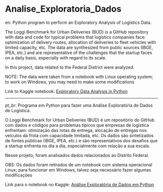 # Analise_Exploratoria_Dados

en:
Python program to perform an Exploratory Analysis of Logistics Data.

The Loggi Benchmark for Urban Deliveries (BUD) is a GitHub repository with data and code for typical problems that logistics companies face: optimization of delivery routes, allocation of deliveries to fleet vehicles with limited capacity, etc. The data are synthesized from public sources (IBGE, IPEA, etc.) and are representative of the challenges that the startup faces on a daily basis, especially with regard to its scale.

In this project, data related to the Federal District were analyzed.

NOTE: The data were taken from a notebook with Linux operating system; to work on Windows, you may need to make some modifications

Link to Kaggle notebook: [Exploratory Data Analysis in Python](https://www.kaggle.com/code/malucor/aed-python-ebac)

-------------------------------------------------------------------------------------------------------------------------------------------------------------------------------------------------------------------------------

pt_br:
Programa em Python para fazer uma Análise Exploratória de Dados de Logística.

O Loggi Benchmark for Urban Deliveries (BUD) é um repositório do GitHub com dados e códigos para problemas típicos que empresas de logística enfrentam: otimização das rotas de entrega, alocação de entregas nos veículos da frota com capacidade limitada, etc. Os dados são sintetizados de fontes públicas (IBGE, IPEA, etc.) e são representativos dos desafios que a startup enfrenta no dia a dia, especialmente com relação a sua escala.

Nesse projeto, foram analisados dados relacionados ao Distrito Federal.

OBS: Os dados foram retirados de um notebook com sistema operacional Linux; para funcionar em Windows, talvez seja necessário fazer algumas modificações

Link para o notebook no Kaggle: [Análise Exploratória de Dados em Python](https://www.kaggle.com/code/malucor/aed-python-ebac)
